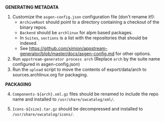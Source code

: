**GENERATING METADATA**

1) Customize the `asgen-config.json` configuration file (don't rename it!):
   - `ArchiveRoot` should point to a directory containing a checkout of the binary repos.
   - `Backend` should be `archlinux` for alpm based packages.
   - In `Suites`, `sections` is a list with the repositories that should be indexed.
   - See https://github.com/ximion/appstream-generator/blob/master/docs/asgen-config.md for other options.
2) Run `appstream-generator process arch` (Replace `arch` by the suite name configured in asgen-config.json)
3) Run the `upload` script to move the contents of export/data/arch to sources.archlinux.org for packaging.

**PACKAGING**

4) `Components-${arch}.xml.gz` files should be renamed to include the repo name and installed to `/usr/share/swcatalog/xml/`.

5) `Icons-${size}.tar.gz` should be decompressed and installed to `/usr/share/swcatalog/icons/`.
